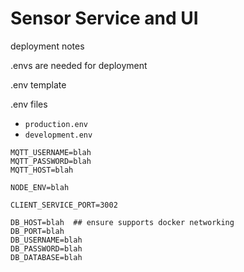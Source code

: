 # Sensor Service and UI

deployment notes

.envs are needed for deployment

.env template

.env files

- `production.env` 
- `development.env` 

```
MQTT_USERNAME=blah
MQTT_PASSWORD=blah
MQTT_HOST=blah

NODE_ENV=blah

CLIENT_SERVICE_PORT=3002

DB_HOST=blah  ## ensure supports docker networking
DB_PORT=blah
DB_USERNAME=blah
DB_PASSWORD=blah
DB_DATABASE=blah
```